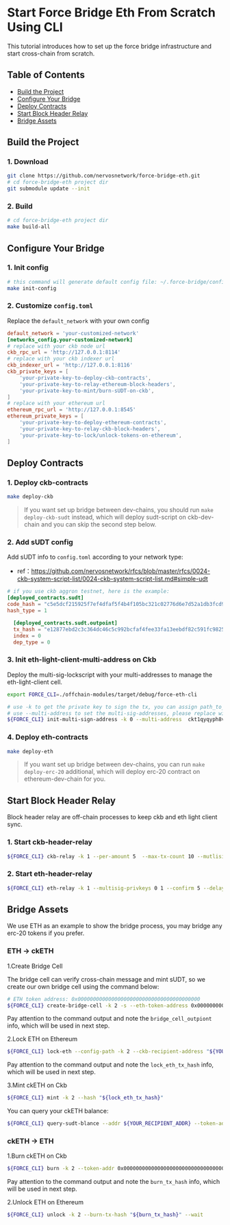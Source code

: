 # Start Force Bridge Eth From Scratch Using CLI
This tutorial introduces how to set up the force bridge infrastructure and start cross-chain from scratch.

## Table of Contents
- [Build the Project](#build-the-project)
- [Configure Your Bridge](#configure-your-bridge)
- [Deploy Contracts](#deploy-contracts)
- [Start Block Header Relay](#start-block-header-relay)
- [Bridge Assets](#bridge-assets)

## Build the Project
### 1. Download
```bash
git clone https://github.com/nervosnetwork/force-bridge-eth.git
# cd force-bridge-eth project dir
git submodule update --init
```

### 2. Build
```bash
# cd force-bridge-eth project dir
make build-all
```

## Configure Your Bridge
### 1. Init config
```bash
# this command will generate default config file: ~/.force-bridge/config.toml 
make init-config
```

### 2. Customize `config.toml`

Replace the `default_network` with your own config
   
```toml
default_network = 'your-customized-network'
[networks_config.your-customized-network]
# replace with your ckb node url
ckb_rpc_url = 'http://127.0.0.1:8114'
# replace with your ckb indexer url
ckb_indexer_url = 'http://127.0.0.1:8116'
ckb_private_keys = [
    'your-private-key-to-deploy-ckb-contracts',
    'your-private-key-to-relay-ethereum-block-headers',
    'your-private-key-to-mint/burn-sUDT-on-ckb',
]
# replace with your ethereum url
ethereum_rpc_url = 'http://127.0.0.1:8545'
ethereum_private_keys = [
    'your-private-key-to-deploy-ethereum-contracts',
    'your-private-key-to-relay-ckb-block-headers',
    'your-private-key-to-lock/unlock-tokens-on-ethereum',
]
```

## Deploy Contracts
### 1. Deploy ckb-contracts
```bash
make deploy-ckb
```

> If you want set up bridge between dev-chains, you should run `make deploy-ckb-sudt` instead, which will deploy sudt-script on ckb-dev-chain and you can skip the second step below.

### 2. Add sUDT config

Add sUDT info to `config.toml` according to your network type:
  - ref：https://github.com/nervosnetwork/rfcs/blob/master/rfcs/0024-ckb-system-script-list/0024-ckb-system-script-list.md#simple-udt

```toml
# if you use ckb aggron testnet, here is the example:
[deployed_contracts.sudt]
code_hash = "c5e5dcf215925f7ef4dfaf5f4b4f105bc321c02776d6e7d52a1db3fcd9d011a4"
hash_type = 1

  [deployed_contracts.sudt.outpoint]
  tx_hash = "e12877ebd2c3c364dc46c5c992bcfaf4fee33fa13eebdf82c591fc9825aab769"
  index = 0
  dep_type = 0 
```

### 3. Init eth-light-client-multi-address on Ckb

Deploy the multi-sig-lockscript with your multi-addresses to manage the eth-light-client cell.

```bash
export FORCE_CLI=./offchain-modules/target/debug/force-eth-cli

# use -k to get the private key to sign the tx, you can assign path_to_private_key_file or index_of_ckb_private_keys_in_config_file
# use --multi-address to set the multi-sig-addresses, please replace with the first two addresses in your ckb_private_keys config
${FORCE_CLI} init-multi-sign-address -k 0 --multi-address  ckt1qyqyph8v9mclls35p6snlaxajeca97tc062sa5gahk ckt1qyqvsv5240xeh85wvnau2eky8pwrhh4jr8ts8vyj37
```

### 4. Deploy eth-contracts
```bash
make deploy-eth
```

> If you want set up bridge between dev-chains, you can run `make deploy-erc-20` additional, which will deploy erc-20 contract on ethereum-dev-chain for you.

## Start Block Header Relay
Block header relay are off-chain processes to keep ckb and eth light client sync.

### 1. Start ckb-header-relay 
```bash
${FORCE_CLI} ckb-relay -k 1 --per-amount 5  --max-tx-count 10 --mutlisig-privkeys  0 
```

### 2. Start eth-header-relay
```bash
${FORCE_CLI} eth-relay -k 1 --multisig-privkeys 0 1 --confirm 5 --delay 30
```

## Bridge Assets
We use ETH as an example to show the bridge process, you may bridge any erc-20 tokens if you prefer.

### ETH -> ckETH
1.Create Bridge Cell

The bridge cell can verify cross-chain message and mint sUDT, so we create our own bridge cell using the command below:
   
```bash
# ETH token address: 0x0000000000000000000000000000000000000000
${FORCE_CLI} create-bridge-cell -k 2 -s --eth-token-address 0x0000000000000000000000000000000000000000
```

Pay attention to the command output and note the `bridge_cell_outpiont` info, which will be used in next step.

2.Lock ETH on Ethereum

```bash
${FORCE_CLI} lock-eth --config-path -k 2 --ckb-recipient-address "${YOUR_RECIPIENT_ADDR}" --replay-resist-outpoint "${bridge_cell_outpoint}" --amount 100 --bridge-fee 0 --wait
```

Pay attention to the command output and note the `lock_eth_tx_hash` info, which will be used in next step.

3.Mint ckETH on Ckb

```bash
${FORCE_CLI} mint -k 2 --hash "${lock_eth_tx_hash}"
```

You can query your ckETH balance:

```bash
${FORCE_CLI} query-sudt-blance --addr ${YOUR_RECIPIENT_ADDR} --token-addr 0x0000000000000000000000000000000000000000
```

### ckETH -> ETH
1.Burn ckETH on Ckb
```bash
${FORCE_CLI} burn -k 2 --token-addr 0x0000000000000000000000000000000000000000 --receive-addr "${YOUR_ETH_ADDRESS}" --burn-amount 100 --unlock-fee 0
```

Pay attention to the command output and note the `burn_tx_hash` info, which will be used in next step.

2.Unlock ETH on Ethereum
```bash
${FORCE_CLI} unlock -k 2 --burn-tx-hash "${burn_tx_hash}" --wait
```
